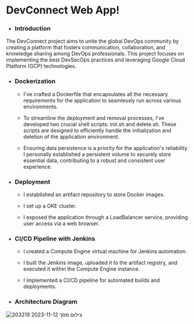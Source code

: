 <h1>DevConnect Web App!</h1>

* <h3>Introduction</h3>
The DevConnect project aims to unite the global DevOps community by creating a platform that fosters communication, collaboration, and knowledge sharing among DevOps professionals. This project focuses on implementing the best DevSecOps practices and leveraging Google Cloud Platform (GCP) technologies.

* <h3>Dockerization</h3>

    * I've crafted a Dockerfile that encapsulates all the necessary requirements for the application to seamlessly run across various environments.

    * To streamline the deployment and removal processes, I've developed two crucial shell scripts: init.sh and delete.sh. These scripts are designed to efficiently handle the initialization and deletion of the application environment.

    * Ensuring data persistence is a priority for the application's reliability. I personally established a persistent volume to securely store essential data, contributing to a robust and consistent user experience.

* <h3>Deployment</h3>

    * I established an artifact repository to store Docker images.

    * I set up a  GKE cluster.

    * I exposed the application through a LoadBalancer service, providing user access via a web browser.
      
* <h3>CI/CD Pipeline with Jenkins</h3>

    * I created a Compute Engine virtual machine for Jenkins automation.

    * I built the Jenkins image, uploaded it to the artifact registry, and executed it within the Compute Engine instance.

    * I implemented a CI/CD pipeline for automated builds and deployments.
      
* <h3>Architecture Diagram</h3>

![צילום מסך 2023-11-12 203219](https://github.com/rivkyrizel/DevConnect/assets/100497249/da4b924b-8808-4591-8326-73dfaaeda222)



